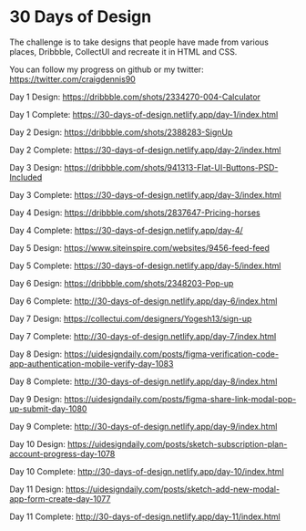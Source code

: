 # 30 Days of Design

The challenge is to take designs that people have made from various places, Dribbble, CollectUI and recreate it in HTML and CSS.

You can follow my progress on github or my twitter: https://twitter.com/craigdennis90


Day 1 Design: https://dribbble.com/shots/2334270-004-Calculator

Day 1 Complete: https://30-days-of-design.netlify.app/day-1/index.html

Day 2 Design: https://dribbble.com/shots/2388283-SignUp

Day 2 Complete: https://30-days-of-design.netlify.app/day-2/index.html

Day 3 Design: https://dribbble.com/shots/941313-Flat-UI-Buttons-PSD-Included

Day 3 Complete: https://30-days-of-design.netlify.app/day-3/index.html

Day 4 Design: https://dribbble.com/shots/2837647-Pricing-horses

Day 4 Complete: https://30-days-of-design.netlify.app/day-4/

Day 5 Design: https://www.siteinspire.com/websites/9456-feed-feed

Day 5 Complete: https://30-days-of-design.netlify.app/day-5/index.html

Day 6 Design: https://dribbble.com/shots/2348203-Pop-up

Day 6 Complete: http://30-days-of-design.netlify.app/day-6/index.html

Day 7 Design: https://collectui.com/designers/Yogesh13/sign-up

Day 7 Complete: http://30-days-of-design.netlify.app/day-7/index.html

Day 8 Design: https://uidesigndaily.com/posts/figma-verification-code-app-authentication-mobile-verify-day-1083

Day 8 Complete: http://30-days-of-design.netlify.app/day-8/index.html

Day 9 Design: https://uidesigndaily.com/posts/figma-share-link-modal-pop-up-submit-day-1080

Day 9 Complete: http://30-days-of-design.netlify.app/day-9/index.html

Day 10 Design: https://uidesigndaily.com/posts/sketch-subscription-plan-account-progress-day-1078

Day 10 Complete: http://30-days-of-design.netlify.app/day-10/index.html

Day 11 Design: 
https://uidesigndaily.com/posts/sketch-add-new-modal-app-form-create-day-1077

Day 11 Complete:  http://30-days-of-design.netlify.app/day-11/index.html




